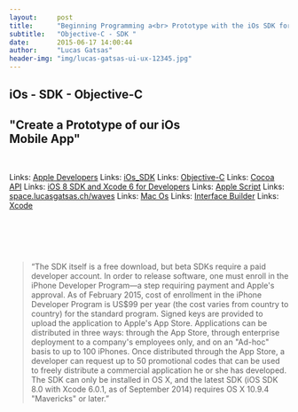 ```yaml
---
layout:     post
title:      "Beginning Programming a<br> Prototype with the iOs SDK for our Start Up - App"
subtitle:   "Objective-C - SDK "
date:       2015-06-17 14:00:44
author:     "Lucas Gatsas"
header-img: "img/lucas-gatsas-ui-ux-12345.jpg"
---
```

<h2 class="section-heading">iOs - SDK - Objective-C</h2>
<h2 class="section-heading">"Create a Prototype of our iOs<br> Mobile App"</h2>

<br>







Links: <a href="https://idmsa.apple.com/IDMSWebAuth/login?&appIdKey=891bd3417a7776362562d2197f89480a8547b108fd934911bcbea0110d07f757&path=%2F%2Fmembercenter%2Findex.action" target="_blank">Apple Developers</a>
Links: <a href="https://en.wikipedia.org/wiki/IOS_SDK" target="_blank">iOs_SDK</a>
Links: <a href="https://en.wikipedia.org/wiki/Objective-C" target="_blank">Objective-C</a>
Links: <a href="https://en.wikipedia.org/wiki/Cocoa_(API)" target="_blank">Cocoa API</a>
Links: <a href="https://developer.apple.com/ios/" target="_blank">iOS 8 SDK and Xcode 6 for Developers</a>
Links: <a href="https://de.wikipedia.org/wiki/AppleScript" target="_blank">Apple Script</a> 
Links: <a href="http://space.lucasgatsas.ch/waves" target="_blank">space.lucasgatsas.ch/waves</a>
Links: <a href="https://de.wikipedia.org/wiki/Mac_OS" target="_blank">Mac Os</a>
Links: <a href="https://de.wikipedia.org/wiki/Interface_Builder" target="_blank">Interface Builder</a>
Links: <a href="https://de.wikipedia.org/wiki/Xcode" target="_blank">Xcode</a>

<br><br>






<br>
<blockquote>
“The SDK itself is a free download, but beta SDKs require a paid developer account. In order to release software, one must enroll in the iPhone Developer Program—a step requiring payment and Apple's approval. As of February 2015, cost of enrollment in the iPhone Developer Program is US$99 per year (the cost varies from country to country) for the standard program. Signed keys are provided to upload the application to Apple's App Store. Applications can be distributed in three ways: through the App Store, through enterprise deployment to a company's employees only, and on an "Ad-hoc" basis to up to 100 iPhones. Once distributed through the App Store, a developer can request up to 50 promotional codes that can be used to freely distribute a commercial application he or she has developed. The SDK can only be installed in OS X, and the latest SDK (iOS SDK 8.0 with Xcode 6.0.1, as of September 2014) requires OS X 10.9.4 "Mavericks" or later.” 
</blockquote>

